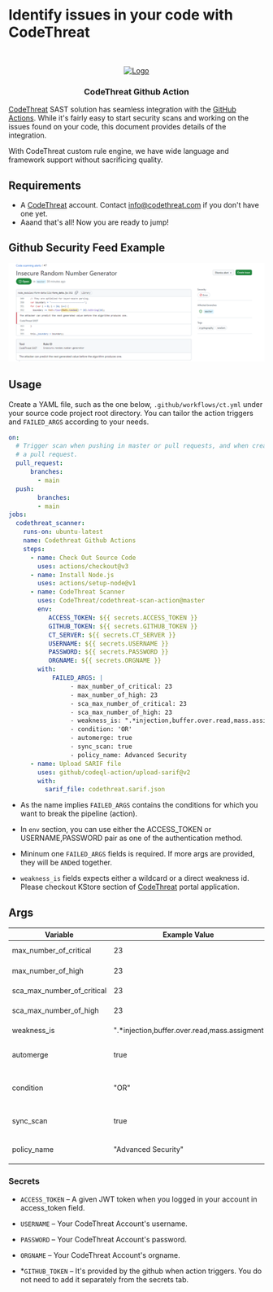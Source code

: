 # Identify issues in your code with CodeThreat

<!-- PROJECT LOGO -->
<br />
<p align="center">
  <a href="https://codethreat.com">
    <img src="https://www.codethreat.com/_next/static/media/ct-logo.0cc6530f.svg" alt="Logo" width="259" height="39">
  </a>

  <h3 align="center">CodeThreat Github Action</h3>

</p>

[CodeThreat](https://codethreat.com) SAST solution has seamless integration with the [GitHub Actions](https://github.com/features/actions). While it's fairly easy to start security scans and working on the issues found on your code, this document provides details of the integration. 

With CodeThreat custom rule engine, we have wide language and framework support without sacrificing quality.

## Requirements

* A [CodeThreat](https://codethreat.com) account. Contact info@codethreat.com if you don't have one yet.
* Aaand that's all! Now you are ready to jump!
  
## Github Security Feed Example

<img src="./images/github_action.png">

## Usage

Create a YAML file, such as the one below, `.github/workflows/ct.yml` under your source code project root directory. You can tailor the action triggers and `FAILED_ARGS` according to your needs.

```yaml
on:
  # Trigger scan when pushing in master or pull requests, and when creating
  # a pull request.
  pull_request:
      branches:
        - main
  push: 
        branches:
        - main
jobs:
  codethreat_scanner:
    runs-on: ubuntu-latest
    name: Codethreat Github Actions
    steps:
      - name: Check Out Source Code
        uses: actions/checkout@v3
      - name: Install Node.js
        uses: actions/setup-node@v1
      - name: CodeThreat Scanner
        uses: CodeThreat/codethreat-scan-action@master
        env:
           ACCESS_TOKEN: ${{ secrets.ACCESS_TOKEN }}
           GITHUB_TOKEN: ${{ secrets.GITHUB_TOKEN }}
           CT_SERVER: ${{ secrets.CT_SERVER }}
           USERNAME: ${{ secrets.USERNAME }}
           PASSWORD: ${{ secrets.PASSWORD }}
           ORGNAME: ${{ secrets.ORGNAME }}
        with: 
            FAILED_ARGS: |
                 - max_number_of_critical: 23
                 - max_number_of_high: 23
                 - sca_max_number_of_critical: 23
                 - sca_max_number_of_high: 23
                 - weakness_is: ".*injection,buffer.over.read,mass.assigment"
                 - condition: 'OR'
                 - automerge: true
                 - sync_scan: true
                 - policy_name: Advanced Security
      - name: Upload SARIF file
        uses: github/codeql-action/upload-sarif@v2
        with:
          sarif_file: codethreat.sarif.json
```

* As the name implies `FAILED_ARGS` contains the conditions for which you want to break the pipeline (action).

* In `env` section, you can use either the ACCESS_TOKEN or USERNAME,PASSWORD pair as one of the authentication method.

* Mininum one  `FAILED_ARGS` fields is required. If more args are provided, they will be `AND`ed together.

* `weakness_is` fields expects either a wildcard or a direct weakness id. Please checkout KStore section of  [CodeThreat](https://codethreat.com) portal application.

## Args

| Variable  | Example Value &nbsp;| Description &nbsp; | Type | Required | Default |
| ------------- | ------------- | ------------- |------------- | ------------- | ------------- |
| max_number_of_critical | 23 | Failed condition for maximum critical number of found issues | Number | No | N/A
| max_number_of_high | 23 | Failed condition for maximum high number of found issues | Number | No | N/A
| sca_max_number_of_critical | 23 | Failed condition for maximum high number of found sca issues | Number | No | N/A
| sca_max_number_of_high | 23 | Failed condition for maximum high number of found sca issues | Number | No | N/A
| weakness_is | ".*injection,buffer.over.read,mass.assigment" | Failed condition for found issues weakness id's. | String | No | N/A
| automerge | true | If automerge is active and scan returns success, it allows PR to merge automatically . | Boolean | No | false
| condition | "OR" | It checks failed arguments(max_number_of_critical, max_number_of_high)  using with "and" or "or". | String | No | AND
| sync_scan | true | If you don't want to wait for the pipeline to finish scanning, set it to false | Boolean | No | true
| policy_name | "Advanced Security" | For example, Advanced Security, SAST Scan, SCA Scan, etc. By default Advanced Security | String | No | Advanced Security


### Secrets

- `ACCESS_TOKEN` – A given JWT token when you logged in your account in access_token field.

- `USERNAME` –  Your CodeThreat Account's username.

- `PASSWORD` – Your CodeThreat Account's password.

- `ORGNAME` – Your CodeThreat Account's orgname.

- *`GITHUB_TOKEN` – It's provided by the github when action triggers. You do not need to add it separately from the secrets tab.
